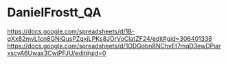 # DanielFrostt_QA

https://docs.google.com/spreadsheets/d/1B-gXx82mvL1cn8GNiQusPZgxjLPKs8JOrVoClatZF24/edit#gid=306401338
https://docs.google.com/spreadsheets/d/1ODGobn8NChvEt7mqD3ewDPiarxscvA6Uwax3CwjPFJU/edit#gid=0